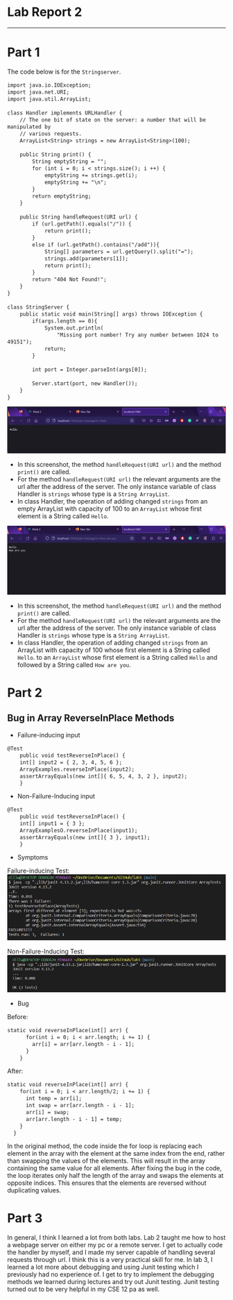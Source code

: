 # Lab Report 2
---
# Part 1
The code below is for the `Stringserver`.
```
import java.io.IOException;
import java.net.URI;
import java.util.ArrayList;

class Handler implements URLHandler {
    // The one bit of state on the server: a number that will be manipulated by
    // various requests.
    ArrayList<String> strings = new ArrayList<String>(100);

    public String print() {
        String emptyString = "";
        for (int i = 0; i < strings.size(); i ++) {
            emptyString += strings.get(i);
            emptyString += "\n";
        }
        return emptyString;
    }

    public String handleRequest(URI url) { 
        if (url.getPath().equals("/")) {
            return print();
        }
        else if (url.getPath().contains("/add")){
            String[] parameters = url.getQuery().split("=");
            strings.add(parameters[1]);
            return print();
        }
        return "404 Not Found!";
    }
}

class StringServer {
    public static void main(String[] args) throws IOException {
        if(args.length == 0){
            System.out.println(
                "Missing port number! Try any number between 1024 to 49151");
            return;
        }

        int port = Integer.parseInt(args[0]);

        Server.start(port, new Handler());
    }
}
```
![Image](StringAdd1.png)
* In this screenshot, the method `handleRequest(URI url)` and the method `print()` are called.
* For the method `handleRequest(URI url)` the relevant arguments are the url after the address of the server. The only instance variable of class Handler is `strings` whose type is a `String ArrayList`.
* In class Handler, the operation of adding changed `strings` from an empty ArrayList with capacity of 100 to an `ArrayList` whose first element is a String called `Hello`.

![Image](StringAdd2.png)

* In this screenshot, the method `handleRequest(URI url)` and the method `print()` are called.
* For the method `handleRequest(URI url)` the relevant arguments are the url after the address of the server. The only instance variable of class Handler is `strings` whose type is a `String ArrayList`.
* In class Handler, the operation of adding changed `strings` from an ArrayList with capacity of 100 whose first element is a String called `Hello`. to an `ArrayList` whose first element is a String called `Hello` and followed by a String called `How are you`.

# Part 2
## Bug in Array ReverseInPlace Methods
* Failure-inducing input
```
@Test 
    public void testReverseInPlace() {
    int[] input2 = { 2, 3, 4, 5, 6 };
    ArrayExamples.reverseInPlace(input2);
    assertArrayEquals(new int[]{ 6, 5, 4, 3, 2 }, input2);
    }
```
* Non-Failure-Inducing input
```
@Test 
    public void testReverseInPlace() {
    int[] input1 = { 3 };
    ArrayExamplesO.reverseInPlace(input1);
    assertArrayEquals(new int[]{ 3 }, input1);
    }
```

* Symptoms

Failure-inducing Test:
![Image](FailureInput.png)

Non-Failure-Inducing Test:
![Image](NonFailureInput.png)

* Bug

Before:
```
static void reverseInPlace(int[] arr) {
      for(int i = 0; i < arr.length; i += 1) {
        arr[i] = arr[arr.length - i - 1];
      }
    }
```

After:
```
static void reverseInPlace(int[] arr) {
    for(int i = 0; i < arr.length/2; i += 1) {
      int temp = arr[i];
      int swap = arr[arr.length - i - 1];
      arr[i] = swap;
      arr[arr.length - i - 1] = temp;
    }
  }
```
In the original method, the code inside the for loop is replacing each element in the array with the element at the same index from the end, rather than swapping the values of the elements. This will result in the array containing the same value for all elements. After fixing the bug in the code, the loop iterates only half the length of the array and swaps the elements at opposite indices. This ensures that the elements are reversed without duplicating values.


# Part 3
In general, I think I learned a lot from both labs. Lab 2 taught me how to host a webpage server on either my pc or a remote server. I get to actually code the handler by myself, and I made my server capable of handling several requests through url. I think this is a very practical skill for me. In lab 3, I learned a lot more about debugging and using Junit testing which I previously had no experience of. I get to try to implement the debugging methods we learned during lectures and try out Junit testing. Junit testing turned out to be very helpful in my CSE 12 pa as well.
